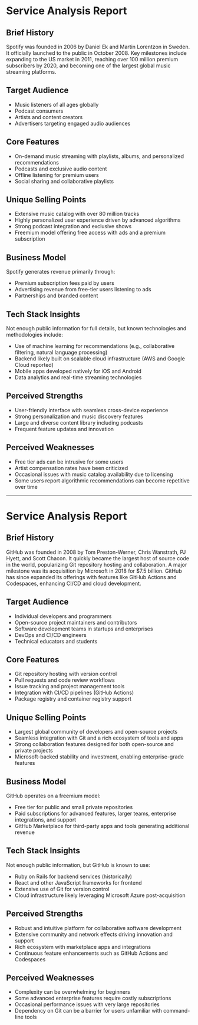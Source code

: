 # Service Analysis Report

## Brief History
Spotify was founded in 2006 by Daniel Ek and Martin Lorentzon in Sweden. It officially launched to the public in October 2008. Key milestones include expanding to the US market in 2011, reaching over 100 million premium subscribers by 2020, and becoming one of the largest global music streaming platforms.

## Target Audience
- Music listeners of all ages globally
- Podcast consumers
- Artists and content creators
- Advertisers targeting engaged audio audiences

## Core Features
- On-demand music streaming with playlists, albums, and personalized recommendations
- Podcasts and exclusive audio content
- Offline listening for premium users
- Social sharing and collaborative playlists

## Unique Selling Points
- Extensive music catalog with over 80 million tracks
- Highly personalized user experience driven by advanced algorithms
- Strong podcast integration and exclusive shows
- Freemium model offering free access with ads and a premium subscription

## Business Model
Spotify generates revenue primarily through:
- Premium subscription fees paid by users
- Advertising revenue from free-tier users listening to ads
- Partnerships and branded content

## Tech Stack Insights
Not enough public information for full details, but known technologies and methodologies include:
- Use of machine learning for recommendations (e.g., collaborative filtering, natural language processing)
- Backend likely built on scalable cloud infrastructure (AWS and Google Cloud reported)
- Mobile apps developed natively for iOS and Android
- Data analytics and real-time streaming technologies

## Perceived Strengths
- User-friendly interface with seamless cross-device experience
- Strong personalization and music discovery features
- Large and diverse content library including podcasts
- Frequent feature updates and innovation

## Perceived Weaknesses
- Free tier ads can be intrusive for some users
- Artist compensation rates have been criticized
- Occasional issues with music catalog availability due to licensing
- Some users report algorithmic recommendations can become repetitive over time

-----------------------------------------------------------------------------------------

# Service Analysis Report

## Brief History
GitHub was founded in 2008 by Tom Preston-Werner, Chris Wanstrath, PJ Hyett, and Scott Chacon. It quickly became the largest host of source code in the world, popularizing Git repository hosting and collaboration. A major milestone was its acquisition by Microsoft in 2018 for $7.5 billion. GitHub has since expanded its offerings with features like GitHub Actions and Codespaces, enhancing CI/CD and cloud development.

## Target Audience
- Individual developers and programmers
- Open-source project maintainers and contributors
- Software development teams in startups and enterprises
- DevOps and CI/CD engineers
- Technical educators and students

## Core Features
- Git repository hosting with version control
- Pull requests and code review workflows
- Issue tracking and project management tools
- Integration with CI/CD pipelines (GitHub Actions)
- Package registry and container registry support

## Unique Selling Points
- Largest global community of developers and open-source projects
- Seamless integration with Git and a rich ecosystem of tools and apps
- Strong collaboration features designed for both open-source and private projects
- Microsoft-backed stability and investment, enabling enterprise-grade features

## Business Model
GitHub operates on a freemium model:
- Free tier for public and small private repositories
- Paid subscriptions for advanced features, larger teams, enterprise integrations, and support
- GitHub Marketplace for third-party apps and tools generating additional revenue

## Tech Stack Insights
Not enough public information, but GitHub is known to use:
- Ruby on Rails for backend services (historically)
- React and other JavaScript frameworks for frontend
- Extensive use of Git for version control
- Cloud infrastructure likely leveraging Microsoft Azure post-acquisition

## Perceived Strengths
- Robust and intuitive platform for collaborative software development
- Extensive community and network effects driving innovation and support
- Rich ecosystem with marketplace apps and integrations
- Continuous feature enhancements such as GitHub Actions and Codespaces

## Perceived Weaknesses
- Complexity can be overwhelming for beginners
- Some advanced enterprise features require costly subscriptions
- Occasional performance issues with very large repositories
- Dependency on Git can be a barrier for users unfamiliar with command-line tools